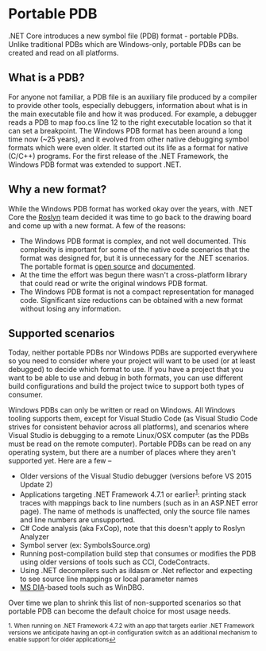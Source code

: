 # Portable PDB #

.NET Core introduces a new symbol file (PDB) format - portable PDBs. Unlike traditional PDBs which are Windows-only, portable PDBs can be created and read on all platforms.

## What is a PDB? ##
For anyone not familiar, a PDB file is an auxiliary file produced by a compiler to provide other tools, especially debuggers, information about what is in the main executable file and how it was produced. For example, a debugger reads a PDB to map foo.cs line 12 to the right executable location so that it can set a breakpoint.
The Windows PDB format has been around a long time now (~25 years), and it evolved from other native debugging symbol formats which were even older. It started out its life as a format for native (C/C++) programs. For the first release of the .NET Framework, the Windows PDB format was extended to support .NET.

## Why a new format? ##
While the Windows PDB format has worked okay over the years, with .NET Core the [Roslyn](https://github.com/dotnet/roslyn/wiki/Roslyn%20Overview) team decided it was time to go back to the drawing board and come up with a new format. A few of the reasons:

* The Windows PDB format is complex, and not well documented. This complexity is important for some of the native code scenarios that the format was designed for, but it is unnecessary for the .NET scenarios. The portable format is [open source](https://github.com/dotnet/symreader-portable) and [documented](https://github.com/dotnet/corefx/blob/master/src/System.Reflection.Metadata/specs/PortablePdb-Metadata.md).
* At the time the effort was begun there wasn't a cross-platform library that could read or write the original windows PDB format.
* The Windows PDB format is not a compact representation for managed code. Significant size reductions can be obtained with a new format without losing any information.

## Supported scenarios
Today, neither portable PDBs nor Windows PDBs are supported everywhere so you need to consider where your project will want to be used (or at least debugged) to decide which format to use. If you have a project that you want to be able to use and debug in both formats, you can use different build configurations and build the project twice to support both types of consumer.

Windows PDBs can only be written or read on Windows. All Windows tooling supports them, except for Visual Studio Code (as Visual Studio Code strives for consistent behavior across all platforms), and scenarios where Visual Studio is debugging to a remote Linux/OSX computer (as the PDBs must be read on the remote computer).
Portable PDBs can be read on any operating system, but there are a number of places where they aren't supported yet. Here are a few –

* Older versions of the Visual Studio debugger (versions before VS 2015 Update 2)
* Applications targeting .NET Framework 4.7.1 or earlier<sup><a href="#fn1" id="ref1">1</a></sup>: printing stack traces with mappings back to line numbers (such as in an ASP.NET error page). The name of methods is unaffected, only the source file names and line numbers are unsupported.
* C# Code analysis (aka FxCop), note that this doesn't apply to Roslyn Analyzer
* Symbol server (ex: SymbolsSource.org)
* Running post-compilation build step that consumes or modifies the PDB using older versions of tools such as CCI, CodeContracts.
* Using .NET decompilers such as ildasm or .Net reflector and expecting to see source line mappings or local parameter names
* [MS DIA](https://msdn.microsoft.com/en-us/library/ee8x173s.aspx)-based tools such as WinDBG.

Over time we plan to shrink this list of non-supported scenarios so that portable PDB can become the default choice for most usage needs.



<sup id="fn1">1. When running on .NET Framework 4.7.2 with an app that targets earlier .NET Framework versions we anticipate having an opt-in configuration switch as an additional mechanism to enable support for older applications<a href="#ref1" title="Jump back to footnote 1 in the text.">↩</a></sup>

